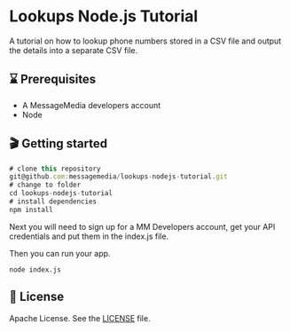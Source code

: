 # Lookups Node.js Tutorial
A tutorial on how to lookup phone numbers stored in a CSV file and output the details into a separate CSV file.

## ⌛️ Prerequisites
* A MessageMedia developers account
* Node

## 🎬 Getting started

```javascript
# clone this repository
git@github.com:messagemedia/lookups-nodejs-tutorial.git
# change to folder
cd lookups-nodejs-tutorial
# install dependencies
npm install
```

Next you will need to sign up for a MM Developers account, get your API credentials and put them in the index.js file.

Then you can run your app.
```
node index.js
```

## 📃 License
Apache License. See the [LICENSE](LICENSE) file.
